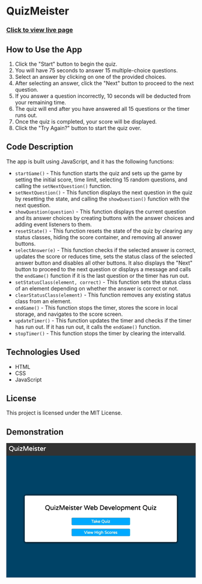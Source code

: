 # QuizMeister

### [Click to view live page](https://pchandler858.github.io/QuizMeister/)

## How to Use the App

1.  Click the "Start" button to begin the quiz.
2.  You will have 75 seconds to answer 15 multiple-choice questions.
3.  Select an answer by clicking on one of the provided choices.
4.  After selecting an answer, click the "Next" button to proceed to the next question.
5.  If you answer a question incorrectly, 10 seconds will be deducted from your remaining time.
6.  The quiz will end after you have answered all 15 questions or the timer runs out.
7.  Once the quiz is completed, your score will be displayed.
8.  Click the "Try Again?" button to start the quiz over.

## Code Description

The app is built using JavaScript, and it has the following functions:

- `startGame()` - This function starts the quiz and sets up the game by setting the initial score, time limit, selecting 15 random questions, and calling the `setNextQuestion()` function.
- `setNextQuestion()` - This function displays the next question in the quiz by resetting the state, and calling the `showQuestion()` function with the next question.
- `showQuestion(question)` - This function displays the current question and its answer choices by creating buttons with the answer choices and adding event listeners to them.
- `resetState()` - This function resets the state of the quiz by clearing any status classes, hiding the score container, and removing all answer buttons.
- `selectAnswer(e)` - This function checks if the selected answer is correct, updates the score or reduces time, sets the status class of the selected answer button and disables all other buttons. It also displays the "Next" button to proceed to the next question or displays a message and calls the `endGame()` function if it is the last question or the timer has run out.
- `setStatusClass(element, correct)` - This function sets the status class of an element depending on whether the answer is correct or not.
- `clearStatusClass(element)` - This function removes any existing status class from an element.
- `endGame()` - This function stops the timer, stores the score in local storage, and navigates to the score screen.
- `updateTimer()` - This function updates the timer and checks if the timer has run out. If it has run out, it calls the `endGame()` function.
- `stopTimer()` - This function stops the timer by clearing the intervalId.

## Technologies Used

- HTML
- CSS
- JavaScript

## License

This project is licensed under the MIT License.

## Demonstration

![screen-gif](/assets/demo.gif)
